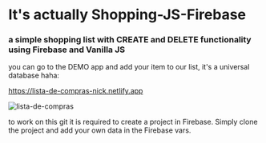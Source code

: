 # It's actually Shopping-JS-Firebase
### a simple shopping list with CREATE and DELETE functionality using Firebase and Vanilla JS
you can go to the DEMO app and add your item to our list, it's a universal database haha:

https://lista-de-compras-nick.netlify.app

![lista-de-compras](https://github.com/nixoletas/Shoplist-JS-Firebase/assets/66659340/e05f4724-8696-4cba-b72c-c89517cc9a99)

to work on this git it is required to create a project in Firebase. Simply clone the project and add your own data in the Firebase vars.
